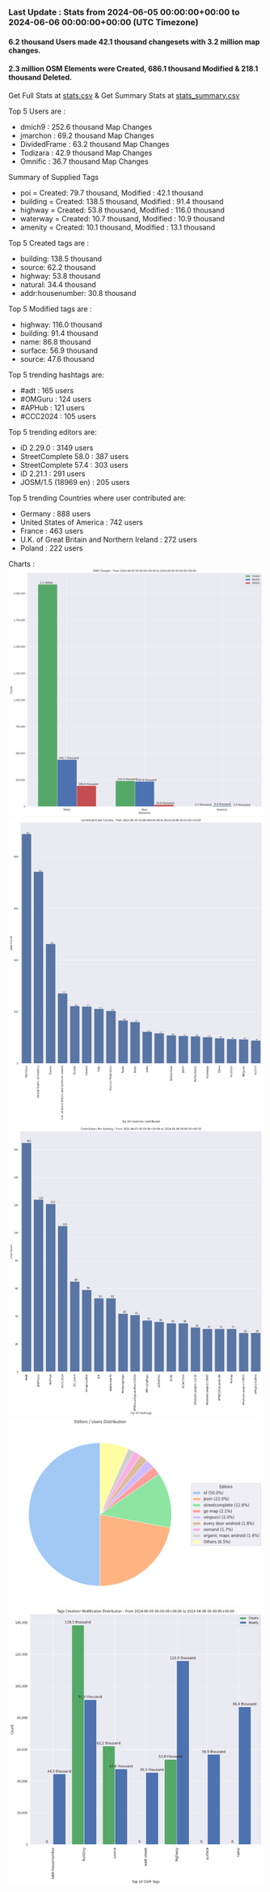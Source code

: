 ### Last Update : Stats from 2024-06-05 00:00:00+00:00 to 2024-06-06 00:00:00+00:00 (UTC Timezone)

#### 6.2 thousand Users made 42.1 thousand changesets with 3.2 million map changes.
#### 2.3 million OSM Elements were Created, 686.1 thousand Modified & 218.1 thousand Deleted.
Get Full Stats at [stats.csv](/stats/Global/Daily/stats.csv)
 & Get Summary Stats at [stats_summary.csv](/stats/Global/Daily/stats_summary.csv)

Top 5 Users are : 
- dmich9 : 252.6 thousand Map Changes
- jmarchon : 69.2 thousand Map Changes
- DividedFrame : 63.2 thousand Map Changes
- Todizara : 42.9 thousand Map Changes
- Omnific : 36.7 thousand Map Changes

Summary of Supplied Tags
- poi = Created: 79.7 thousand, Modified : 42.1 thousand
- building = Created: 138.5 thousand, Modified : 91.4 thousand
- highway = Created: 53.8 thousand, Modified : 116.0 thousand
- waterway = Created: 10.7 thousand, Modified : 10.9 thousand
- amenity = Created: 10.1 thousand, Modified : 13.1 thousand


Top 5 Created tags are :
- building: 138.5 thousand
- source: 62.2 thousand
- highway: 53.8 thousand
- natural: 34.4 thousand
- addr:housenumber: 30.8 thousand


Top 5 Modified tags are :
- highway: 116.0 thousand
- building: 91.4 thousand
- name: 86.8 thousand
- surface: 56.9 thousand
- source: 47.6 thousand


Top 5 trending hashtags are:
- #adt : 165 users
- #OMGuru : 124 users
- #APHub : 121 users
- #CCC2024 : 105 users


Top 5 trending editors are:
- iD 2.29.0 : 3149 users
- StreetComplete 58.0 : 387 users
- StreetComplete 57.4 : 303 users
- iD 2.21.1 : 291 users
- JOSM/1.5 (18969 en) : 205 users


Top 5 trending Countries where user contributed are:
- Germany : 888 users
- United States of America : 742 users
- France : 463 users
- U.K. of Great Britain and Northern Ireland : 272 users
- Poland : 222 users


 Charts : 
![Alt text](./stats_osm_changes.png) 
![Alt text](./stats_users_per_country.png) 
![Alt text](./stats_users_per_hashtag.png) 
![Alt text](./stats_editors_pie_chart.png) 
![Alt text](./stats_tags.png) 
